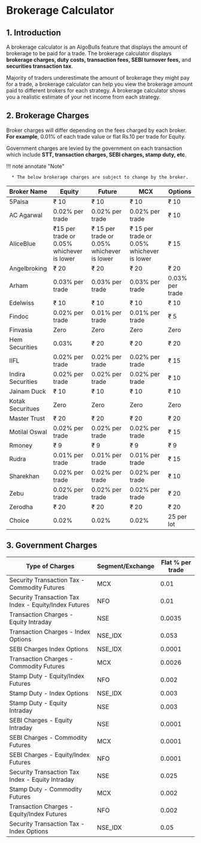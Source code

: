 # Brokerage Calculator 

## 1. Introduction

A brokerage calculator is an AlgoBulls feature that displays the amount of brokerage to be paid for a trade. The brokerage calculator displays **brokerage charges, duty costs, transaction fees, SEBI turnover fees,** and **securities transaction tax**. 

Majority of traders underestimate the amount of brokerage they might pay for a trade, a brokerage calculator can help you view the brokerage amount paid to different brokers for each strategy. A brokerage calculator shows you a realistic estimate of your net income from each strategy.


## 2. Brokerage Charges

Broker charges will differ depending on the fees charged by each broker.
**For example**, 0.01% of each trade value or flat Rs.10 per trade for Equity.

Government charges are levied by the government on each transaction which include **STT, transaction charges, SEBI charges, stamp duty, etc**.

[//]: # (**Gross ROI** is a financial statistic that is commonly used to determine the profitability of the strategy. It's a proportion that compares an investment's profit or loss to the capital employed. It may be used to assess the probable return on a single strategy as well as to compare the returns of many investments. It does not include any charges. **Gross ROI is calculated on the basis of backtested data** and the results may or may not sustain in future. )

[//]: # ()
[//]: # (* **Gross ROI**: The total profit earned from a strategy)

[//]: # ()
[//]: # (* **Net ROI**: Gross ROI - Total Charges &#40;Brokerage + Other charges&#41; )

[//]: # (The brokerage calculator displays the [NET ROI]&#40;https://help.algobulls.com/member/strategy-card.html#7-net-roi-analysis&#41;. )

[//]: # ()
[//]: # (![StrategyCard]&#40;imgs/roi_analysis_percent.png&#41;)

[//]: # ()
[//]: # (![StrategyCard]&#40;imgs/roi_analysis_inr.png&#41;)

!!! note annotate "Note"
 
      * The below brokerage charges are subject to change by the broker. 

| Broker Name       | Equity                                    | Future                                     | MCX                                        | Options         |
|-------------------|-------------------------------------------|--------------------------------------------|--------------------------------------------|-----------------|
| 5Paisa            | ₹ 10                                      | ₹ 10                                       | ₹ 10                                       | ₹ 10            |
| AC Agarwal        | 0.02% per trade                           | 0.02% per trade                            | 0.02% per trade                            | ₹ 10            |
| AliceBlue         | ₹15 per trade or 0.05% whichever is lower | ₹ 15 per trade or 0.05% whichever is lower | ₹ 15 per trade or 0.05% whichever is lower | ₹ 15            |
| Angelbroking      | ₹ 20                                      | ₹ 20                                       | ₹ 20                                       | ₹ 20            |
| Arham             | 0.03% per trade                           | 0.03% per trade                            | 0.03% per trade                            | 0.03% per trade |
| Edelwiss          | ₹ 10                                      | ₹ 10                                       | ₹ 10                                       | ₹ 10            |
| Findoc            | 0.02% per trade                           | 0.01% per trade                            | 0.01% per trade                            | ₹ 5             |
| Finvasia          | Zero                                      | Zero                                       | Zero                                       | Zero            |
| Hem Securities    | 0.03%                                     | ₹ 20                                       | ₹ 20                                       | ₹ 20            |
| IIFL              | 0.02% per trade                           | 0.02% per trade                            | 0.02% per trade                            | ₹ 15            |
| Indira Securities | 0.02% per trade                           | 0.02% per trade                            | 0.02% per trade                            | ₹ 10            |
| Jainam Duck       | ₹ 10                                      | ₹ 10                                       | ₹ 10                                       | ₹ 10            |
| Kotak Securitues  | Zero                                      | Zero                                       | Zero                                       | Zero            |
| Master Trust      | ₹ 20                                      | ₹ 20                                       | ₹ 20                                       | ₹ 20            |
| Motilal Oswal     | 0.02% per trade                           | 0.02% per trade                            | 0.02% per trade                            | ₹ 15            |
| Rmoney            | ₹ 9                                       | ₹ 9                                        | ₹ 9                                        | ₹ 9             |
| Rudra             | 0.01% per trade                           | 0.01% per trade                            | 0.01% per trade                            | ₹ 15            |
| Sharekhan         | 0.02% per trade                           | 0.02% per trade                            | 0.02% per trade                            | ₹ 10            |
| Zebu              | 0.02% per trade                           | 0.02% per trade                            | 0.02% per trade                            | ₹ 20            |
| Zerodha           | ₹ 20                                      | ₹ 20                                       | ₹ 20                                       | ₹ 20            |
| Choice            | 0.02%                                     | 0.02%                                      | 0.02%                                      | 25 per lot      | 

## 3. Government Charges

| Type of Charges                                       | Segment/Exchange | Flat % per trade |
|-------------------------------------------------------|------------------|------------------|
| Security Transaction Tax - Commodity Futures          | MCX              | 0.01             |
| Security Transaction Tax Index - Equity/Index Futures | NFO              | 0.01             |
| Transaction Charges - Equity Intraday                 | NSE              | 0.0035           |
| Transaction Charges - Index Options                   | NSE_IDX          | 0.053            |
| SEBI Charges Index Options                            | NSE_IDX          | 0.0001           |   
| Transaction Charges - Commodity Futures               | MCX              | 0.0026           |   
| Stamp Duty - Equity/Index Futures                     | NFO              | 0.002            |   
| Stamp Duty - Index Options                            | NSE_IDX          | 0.003            |   
| Stamp Duty - Equity Intraday                          | NSE              | 0.003            |   
| SEBI Charges - Equity Intraday                        | NSE              | 0.0001           |   
| SEBI Charges - Commodity Futures                      | MCX              | 0.0001           |   
| SEBI Charges - Equity/Index Futures                   | NFO              | 0.0001           |   
| Security Transaction Tax Index - Equity Intraday      | NSE              | 0.025            |   
| Stamp Duty - Commodity Futures                        | MCX              | 0.002            |   
| Transaction Charges - Equity/Index Futures            | NFO              | 0.002            |   
| Security Transaction Tax - Index Options              | NSE_IDX          | 0.05             |   
